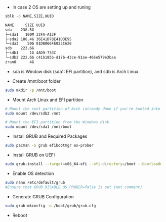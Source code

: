 - In case 2 OS are setting up and runing

```bash
sblk -o NAME,SIZE,UUID
```

```bash
NAME     SIZE UUID
sda    238.5G 
├─sda1   100M 32FA-A12F
├─sda2 188.4G 36E41D7BE41D3E95
└─sda3    50G 01DB066FE023CA20
sdb    223.6G 
├─sdb1     1G 4AD9-733C
└─sdb2 222.6G c41b185b-d17b-43ce-91ae-466e579e3baa
zram0      4G 
```

- sda is Window disk (sda1: EFI partition), and sdb is Arch Linux

- Create /mnt/boot folder

```bash
sudo mkdir -p /mnt/boot
```

- Mount Arch Linux and EFI partition

```bash
# Mount the root partition of Arch (already done if you're booted into Arch)
sudo mount /dev/sdb2 /mnt

# Mount the EFI partition from the Windows disk
sudo mount /dev/sda1 /mnt/boot
```
- Install GRUB and Required Packages

```bash
sudo pacman -S grub efibootmgr os-prober
```

- Install GRUB on UEFI

```bash
sudo grub-install --target=x86_64-efi --efi-directory=/boot --bootloader-id=GRUB
```

- Enable OS detection

```bash
sudo nano /etc/default/grub
#Ensure that GRUB_DISABLE_OS_PROBER=false is set (not comment)
```

- Generate GRUB Configuration

```bash
sudo grub-mkconfig -o /boot/grub/grub.cfg
```

- Reboot
